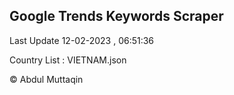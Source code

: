 

## Google Trends Keywords Scraper 
 
Last Update 12-02-2023 , 06:51:36

Country List :
VIETNAM.json



© Abdul Muttaqin 
